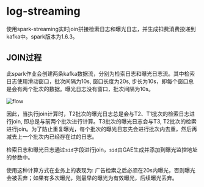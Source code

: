 # log-streaming

使用spark-streaming实时join拼接检索日志和曝光日志，并生成扣费消费投递到kafka中。spark版本为1.6.3。



## JOIN过程

此spark作业会创建两条kafka数据流，分别为检索日志和曝光日志流。其中检索日志使用滑动窗口，批次间隔为10s, 窗口长度为20s, 步长为10s，即每个窗口总是会有两个批次的数据。曝光日志没有窗口，批次间隔为10s。

![flow](http://ovbyjzegm.bkt.clouddn.com/spark-log.png)

因此，当执行join计算时，T2批次的曝光日志总是会与T2、T1批次的检索日志进行join, 即总是与前两个批次进行计算。T3批次的曝光日志会与T3, T2批次的检索进行join。为了防止重复曝光，每个批次的曝光日志先会进行批次内去重，然后再减去上一个批次内已经存在过的日志。

检索日志和曝光日志通过`sid`字段进行join，`sid`由GAE生成并添加到曝光监控地址的参数中。

使用这种计算方式在业务上的表现为: 广告检索之后必须在20s内曝光，否则曝光会被丢弃；如果有多次曝光，则最早的曝光为有效曝光，后续曝光丢弃。